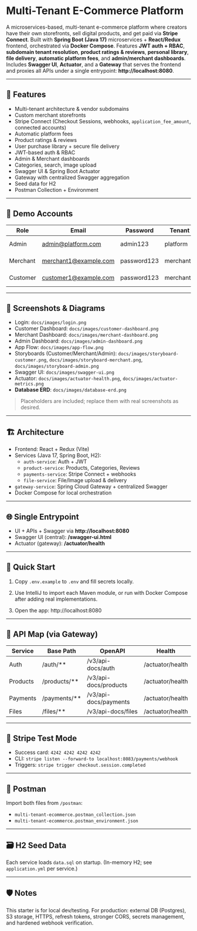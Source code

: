 # Multi-Tenant E-Commerce Platform

A microservices-based, multi-tenant e-commerce platform where creators have their own storefronts, sell digital products, and get paid via **Stripe Connect**. Built with **Spring Boot (Java 17)** microservices + **React/Redux** frontend, orchestrated via **Docker Compose**. Features **JWT auth + RBAC**, **subdomain tenant resolution**, **product ratings & reviews**, **personal library**, **file delivery**, **automatic platform fees**, and **admin/merchant dashboards**. Includes **Swagger UI**, **Actuator**, and a **Gateway** that serves the frontend and proxies all APIs under a single entrypoint: **http://localhost:8080**.

---

## 🚀 Features
- Multi-tenant architecture & vendor subdomains
- Custom merchant storefronts
- Stripe Connect (Checkout Sessions, webhooks, `application_fee_amount`, connected accounts)
- Automatic platform fees
- Product ratings & reviews
- User purchase library + secure file delivery
- JWT-based auth & RBAC
- Admin & Merchant dashboards
- Categories, search, image upload
- Swagger UI & Spring Boot Actuator
- Gateway with centralized Swagger aggregation
- Seed data for H2
- Postman Collection + Environment

---

## 🔑 Demo Accounts
| Role | Email | Password | Tenant | Notes |
|---|---|---|---|---|
| Admin | admin@platform.com | admin123 | platform | Admin dashboard |
| Merchant | merchant1@example.com | password123 | merchant1 | Merchant dashboard |
| Customer | customer1@example.com | password123 | merchant1 | Library, checkout |

---

## 📸 Screenshots & Diagrams
- Login: `docs/images/login.png`
- Customer Dashboard: `docs/images/customer-dashboard.png`
- Merchant Dashboard: `docs/images/merchant-dashboard.png`
- Admin Dashboard: `docs/images/admin-dashboard.png`
- App Flow: `docs/images/app-flow.png`
- Storyboards (Customer/Merchant/Admin): `docs/images/storyboard-customer.png`, `docs/images/storyboard-merchant.png`, `docs/images/storyboard-admin.png`
- Swagger UI: `docs/images/swagger-ui.png`
- Actuator: `docs/images/actuator-health.png`, `docs/images/actuator-metrics.png`
- **Database ERD**: `docs/images/database-erd.png`

> Placeholders are included; replace them with real screenshots as desired.

---

## 🏗️ Architecture
- Frontend: React + Redux (Vite)
- Services (Java 17, Spring Boot, H2):
    - `auth-service`: Auth + JWT
    - `product-service`: Products, Categories, Reviews
    - `payments-service`: Stripe Connect + webhooks
    - `file-service`: File/Image upload & delivery
- `gateway-service`: Spring Cloud Gateway + centralized Swagger
- Docker Compose for local orchestration

---

## 🌐 Single Entrypoint
- UI + APIs + Swagger via **http://localhost:8080**
- Swagger UI (central): **/swagger-ui.html**
- Actuator (gateway): **/actuator/health**

---

## 🔧 Quick Start

1) Copy `.env.example` to `.env` and fill secrets locally.

2) Use IntelliJ to import each Maven module, or run with Docker Compose after adding real implementations.

3) Open the app: http://localhost:8080

---

## 🔌 API Map (via Gateway)

| Service | Base Path | OpenAPI | Health |
|---|---|---|---|
| Auth | /auth/** | /v3/api-docs/auth | /actuator/health |
| Products | /products/** | /v3/api-docs/products | /actuator/health |
| Payments | /payments/** | /v3/api-docs/payments | /actuator/health |
| Files | /files/** | /v3/api-docs/files | /actuator/health |

---

## 🧪 Stripe Test Mode
- Success card: `4242 4242 4242 4242`
- CLI: `stripe listen --forward-to localhost:8083/payments/webhook`
- Triggers: `stripe trigger checkout.session.completed`

---

## 🧰 Postman
Import both files from `/postman`:
- `multi-tenant-ecommerce.postman_collection.json`
- `multi-tenant-ecommerce.postman_environment.json`

---

## 🗃️ H2 Seed Data
Each service loads `data.sql` on startup. (In-memory H2; see `application.yml` per service.)

---

## 🛡️ Notes
This starter is for local dev/testing. For production: external DB (Postgres), S3 storage, HTTPS, refresh tokens, stronger CORS, secrets management, and hardened webhook verification.
